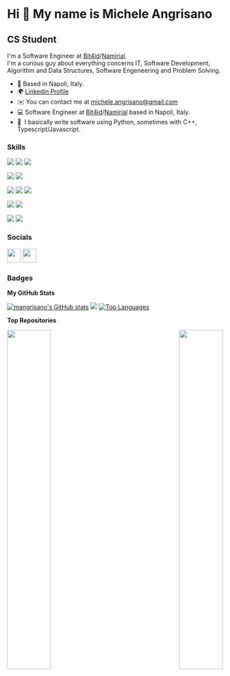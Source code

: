 Hi 👋 My name is Michele Angrisano 
==================================  
CS Student 
----------  
I'm a Software Engineer at [Bit4id](https://www.bit4id.com)/[Namirial](https://www.namirial.it).  
I'm a curious guy about everything concerns IT, Software Development, Algorithm and Data Structures, Software Engeneering and Problem Solving.

* 📍  Based in Napoli, Italy.
* 🌍  [Linkedin Profile](https://www.linkedin.com/in/michele-angrisano-2b812a1b8/)
* ✉️  You can contact me at [michele.angrisano@gmail.com](mailto:michele.angrisano@gmail.com) 
* 💻  Software Engineer at [Bit4id](https://www.bit4id.com)/[Namirial](https://www.namirial.it) based in Napoli, Italy.
* 🧠  I basically write software using Python, sometimes with C++, Typescript/Javascript.
### Skills

![](https://img.shields.io/badge/OS-Linux-informational?style=flat&logo=linux&logoColor=white&color=0891b2)
![](https://img.shields.io/badge/OS-MacOS-informational?style=flat&logo=macos&logoColor=white&color=0891b2)
![](https://img.shields.io/badge/OS-Windows-informational?style=flat&logo=windows&logoColor=white&color=0891b2)

![](https://img.shields.io/badge/Tools-Docker-informational?style=flat&logo=docker&logoColor=white&color=0891b2)
![](https://img.shields.io/badge/Tools-VMWare-informational?style=flat&logo=vmware&logoColor=white&color=0891b2)

![](https://img.shields.io/badge/Code-C-informational?style=flat&logo=c&logoColor=white&color=0891b2)
![](https://img.shields.io/badge/Code-C++-informational?style=flat&logo=cplusplus&logoColor=white&color=0891b2)
![](https://img.shields.io/badge/Code-Python-informational?style=flat&logo=python&logoColor=white&color=0891b2)

![](https://img.shields.io/badge/Database-MySQL-informational?style=flat&logo=mysql&logoColor=white&color=0891b2)
![](https://img.shields.io/badge/Database-PostgresSQL-informational?style=flat&logo=postgressql&logoColor=white&color=0891b2)

![](https://img.shields.io/badge/Framework-Django-informational?style=flat&logo=django&logoColor=white&color=0891b2)
![](https://img.shields.io/badge/Framework-Fastapi-informational?style=flat&logo=fastapi&logoColor=white&color=0891b2)




 ### Socials
 
 <p align="left"> 
 <a href="https://www.github.com/mangrisano" target="_blank" rel="noreferrer"><img src="https://raw.githubusercontent.com/danielcranney/readme-generator/main/public/icons/socials/github-dark.svg" width="32" height="32" /></a> 
 <a href="https://www.twitter.com/m_angrisano" target="_blank" rel="noreferrer"><img src="https://raw.githubusercontent.com/danielcranney/readme-generator/main/public/icons/socials/twitter.svg" width="32" height="32" /></a>
 </p>
 
### Badges

<b>My GitHub Stats</b>

<a href="http://www.github.com/mangrisano"><img src="https://github-readme-stats.vercel.app/api?username=mangrisano&show_icons=true&hide=&count_private=true&title_color=0891b2&text_color=ffffff&icon_color=0891b2&bg_color=1c1917&hide_border=true&show_icons=true" alt="mangrisano's GitHub stats" /></a>
<a href="http://www.github.com/mangrisano"><img src="https://github-readme-streak-stats.herokuapp.com/?user=mangrisano&stroke=ffffff&background=1c1917&ring=0891b2&fire=0891b2&currStreakNum=ffffff&currStreakLabel=0891b2&sideNums=ffffff&sideLabels=ffffff&dates=ffffff&hide_border=true" /></a>
<a href="https://github.com/mangrisano" align="left"><img src="https://github-readme-stats.vercel.app/api/top-langs/?username=mangrisano&langs_count=10&title_color=0891b2&text_color=ffffff&icon_color=0891b2&bg_color=1c1917&hide_border=true&locale=en&custom_title=Top%20%Languages" alt="Top Languages" /></a>

<b>Top Repositories</b>

<div width="100%" align="center">
<a href="https://github.com/mangrisano/adt-lib" align="left"><img align="left" width="45%" src="https://github-readme-stats.vercel.app/api/pin/?username=mangrisano&repo=adt-lib&title_color=0891b2&text_color=ffffff&icon_color=0891b2&bg_color=181824&hide_border=true&locale=en" /></a>
<a href="https://github.com/mangrisano/ftp-mirror" align="right"><img align="right" width="45%" src="https://github-readme-stats.vercel.app/api/pin/?username=mangrisano&repo=ftp-mirror&title_color=0891b2&text_color=ffffff&icon_color=0891b2&bg_color=181824&hide_border=true&locale=en" /></a></div><br /><br /><br /><br /><br /><br /><br />
